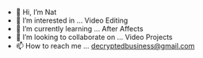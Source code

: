 - 👋 Hi, I’m Nat
- 👀 I’m interested in ... Video Editing
- 🌱 I’m currently learning ... After Affects
- 💞️ I’m looking to collaborate on ... Video Projects
- 📫 How to reach me ... decryptedbusiness@gmail.com

<!---
NatEditor/NatEditor is a ✨ special ✨ repository because its `README.md` (this file) appears on your GitHub profile.
You can click the Preview link to take a look at your changes.
--->
